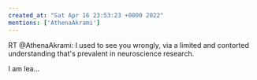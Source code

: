 ```yaml
---
created_at: "Sat Apr 16 23:53:23 +0000 2022"
mentions: ['AthenaAkrami']
---
```


RT @AthenaAkrami: I used to see you wrongly, via a limited and contorted understanding that's prevalent in neuroscience research.

I am lea…